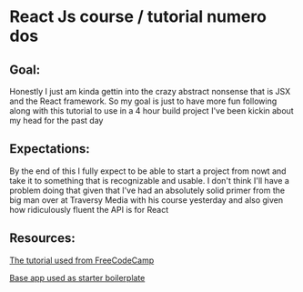 # React Js course / tutorial numero dos

## Goal: 
Honestly I just am kinda gettin into the crazy abstract nonsense that is JSX and the React framework. So my goal is just to have more fun following along with this tutorial to use in a 4 hour build project I've been kickin about my head for the past day

## Expectations: 
By the end of this I fully expect to be able to start a project from nowt and take it to something that is recognizable and usable. I don't think I'll have a problem doing that given that I've had an absolutely solid primer from the big man over at Traversy Media with his course yesterday and also given how ridiculously fluent the API is for React

## Resources:

[The tutorial used from FreeCodeCamp](youtube.com/watch?v=4UZrsTqkcW4)

[Base app used as starter boilerplate](https://create-react-app.dev/)